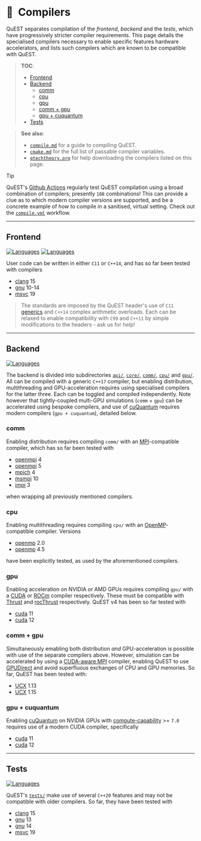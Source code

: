 # 🔧  Compilers

<!--
  A summary of necessary compilers to use QuEST's
  various backend parallelisation deployments
  (this comment must be under the title for valid doxygen rendering)
  
  @author Tyson Jones
-->

QuEST separates compilation of the _frontend_, _backend_ and the _tests_, which have progressively stricter compiler requirements.
This page details the specialised compilers necessary to enable specific features hardware accelerators, and lists such compilers which are
known to be compatible with QuEST.

> **TOC**:
> - [Frontend](#frontend)
> - [Backend](#backend)
>    * [comm](#comm)
>    * [cpu](#cpu)
>    * [gpu](#gpu)
>    * [comm + gpu](#comm-gpu)
>    * [gpu + cuquantum](#gpu-cuquantum)
> - [Tests](#tests)

> **See also**:
> - [`compile.md`](compile.md) for a guide to compiling QuEST.
> - [`cmake.md`](cmake.md) for the full list of passable compiler variables.
> - [`qtechtheory.org`](https://quest.qtechtheory.org/download/) for help downloading the compilers listed on this page.

> [!TIP]
> QuEST's [Github Actions](https://github.com/QuEST-Kit/QuEST/actions/workflows/compile.yml) regularly test QuEST compilation using a broad combination of compilers; presently `108` combinations! This can provide a clue as to which modern compiler versions are supported, and be a concrete example of _how_ to compile in a sanitised, virtual setting. Check out the [`compile.yml`](/.github/workflows/compile.yml) workflow.



---------------


<!-- permit doxygen to reference section -->
<a id="frontend"></a>

## Frontend

[![Languages](https://img.shields.io/badge/C-11-ff69b4.svg)](https://www.open-std.org/jtc1/sc22/wg21/docs/papers/2013/n3631.pdf)
[![Languages](https://img.shields.io/badge/C++-14-ff69b4.svg)](https://isocpp.org/wiki/faq/cpp14)

User code can be written in either `C11` or `C++14`, and has so far been tested with compilers
- [clang](https://clang.llvm.org/) 15
- [gnu](https://gcc.gnu.org/) 10-14
- [msvc](https://learn.microsoft.com/en-us/cpp/build/reference/compiling-a-c-cpp-program?view=msvc-170) 19

> The standards are imposed by the QuEST header's use of `C11` [generics](https://en.cppreference.com/w/c/language/generic) and `C++14` complex arithmetic overloads. Each can be relaxed to enable compatibility with `C99` and `C++11` by simple modifications to the headers - ask us for help! 


---------------


<!-- permit doxygen to reference section -->
<a id="backend"></a>

## Backend

[![Languages](https://img.shields.io/badge/C++-17-ff69b4.svg)](https://en.cppreference.com/w/cpp/17)

The backend is divided into subdirectories [`api/`](/quest/src/api), [`core/`](/quest/src/core), [`comm/`](/quest/src/comm),  [`cpu/`](/quest/src/cpu) and [`gpu/`](/quest/src/gpu). All can be compiled with a generic `C++17` compiler, but enabling distribution, multithreading and GPU-acceleration requires using specialised compilers for the latter three. Each can be toggled and compiled independently. Note however that tightly-coupled multi-GPU simulations (`comm` + `gpu`) can be accelerated using bespoke compilers, and use of [cuQuantum](https://developer.nvidia.com/cuquantum-sdk) requires modern compilers (`gpu + cuquantum`), detailed below.


<!-- permit doxygen to reference section -->
<a id="comm"></a>

### comm

Enabling distribution requires compiling `comm/` with an [MPI](https://en.wikipedia.org/wiki/Message_Passing_Interface)-compatible compiler, which has so far been tested with
- [openmpi](https://www-lb.open-mpi.org/software/ompi/v4.0/) 4
- [openmpi](https://www.open-mpi.org/software/ompi/v5.0/) 5
- [mpich](https://www.mpich.org/) 4
- [msmpi](https://learn.microsoft.com/en-us/message-passing-interface/microsoft-mpi) 10
- [impi](https://www.intel.com/content/www/us/en/developer/tools/oneapi/mpi-library.html) 3

when wrapping all previously mentioned compilers.


<!-- permit doxygen to reference section -->
<a id="cpu"></a>

### cpu

Enabling multithreading requires compiling `cpu/` with an [OpenMP](https://www.openmp.org/)-compatible compiler. Versions
- [openmp](https://www.openmp.org/specifications/) 2.0
- [openmp](https://www.openmp.org/specifications/) 4.5

have been explicitly tested, as used by the aforementioned compilers.


<!-- permit doxygen to reference section -->
<a id="gpu"></a>

### gpu

Enabling acceleration on NVIDIA or AMD GPUs requires compiling `gpu/` with a [CUDA](https://docs.nvidia.com/cuda/cuda-compiler-driver-nvcc/) or [ROCm](https://rocm.docs.amd.com/en/docs-6.0.2/) compiler respectively. These must be compatible with [Thrust](https://developer.nvidia.com/thrust) and [rocThrust](https://github.com/ROCm/rocThrust) respectively. QuEST v4 has been so far tested with
- [cuda](https://docs.nvidia.com/cuda/cuda-toolkit-release-notes/index.html) 11
- [cuda](https://docs.nvidia.com/cuda/cuda-toolkit-release-notes/index.html) 12


<!-- permit doxygen to reference section -->
<a id="comm-gpu"></a>

### comm + gpu

Simultaneously emabling both distribution _and_ GPU-acceleration is possible with use of the separate compilers above. However, simulation can be accelerated by using a [CUDA-aware MPI](https://developer.nvidia.com/blog/introduction-cuda-aware-mpi/) compiler, enabling QuEST to use [GPUDirect](https://developer.nvidia.com/gpudirect) and avoid superfluous exchanges of CPU and GPU memories. So far, QuEST has been tested with:
- [UCX](https://openucx.org/) 1.13
- [UCX](https://openucx.org/) 1.15


<!-- permit doxygen to reference section -->
<a id="gpu-cuquantum"></a>

### gpu + cuquantum

Enabling [cuQuantum](https://developer.nvidia.com/cuquantum-sdk) on NVIDIA GPUs with [compute-capability](https://developer.nvidia.com/cuda-gpus) >= `7.0` requires use of a modern CUDA compiler, specifically
- [cuda](https://docs.nvidia.com/cuda/cuda-toolkit-release-notes/index.html) 11
- [cuda](https://docs.nvidia.com/cuda/cuda-toolkit-release-notes/index.html) 12


---------------


<!-- permit doxygen to reference section -->
<a id="tests"></a>

## Tests

[![Languages](https://img.shields.io/badge/C++-20-ff69b4.svg)](https://en.cppreference.com/w/cpp/20)

QuEST's [`tests/`](/tests/) make use of several `C++20` features and may not be compatible with older compilers. So far, they have been tested with
- [clang](https://clang.llvm.org/) 15
- [gnu](https://gcc.gnu.org/) 13
- [gnu](https://gcc.gnu.org/) 14
- [msvc](https://learn.microsoft.com/en-us/cpp/build/reference/compiling-a-c-cpp-program?view=msvc-170) 19
